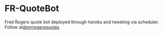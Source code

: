 # FR-QuoteBot
Fred Rogers quote bot deployed through heroku and tweeting via scheduler. Follow at[@mrrogersquotes](https://twitter.com/mrrogersquotes)
